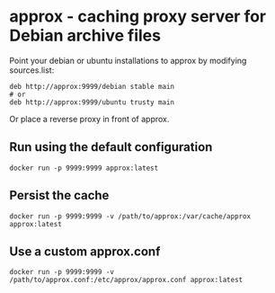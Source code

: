 # approx - caching proxy server for Debian archive files

Point your debian or ubuntu installations to approx by modifying sources.list:

    deb http://approx:9999/debian stable main
    # or
    deb http://approx:9999/ubuntu trusty main

Or place a reverse proxy in front of approx.

## Run using the default configuration

    docker run -p 9999:9999 approx:latest

## Persist the cache

    docker run -p 9999:9999 -v /path/to/approx:/var/cache/approx approx:latest

## Use a custom approx.conf

    docker run -p 9999:9999 -v /path/to/approx.conf:/etc/approx/approx.conf approx:latest
